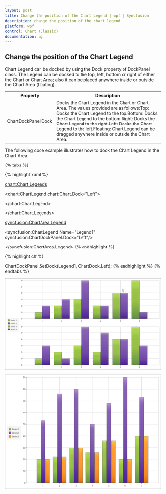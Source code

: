 ```yaml
---
layout: post
title: Change the position of the Chart Legend | wpf | Syncfusion
description: change the position of the chart legend
platform: wpf
control: Chart (Classic)
documentation: ug
---
```


## Change the position of the Chart Legend

Chart Legend can be docked by using the Dock property of DockPanel class. The Legend can be docked to the top, left, bottom or right of either the Chart or Chart Area; also it can be placed anywhere inside or outside the Chart Area (floating).

<table>
<tr>
<th>
Property</th><th>
Description</th></tr>
<tr>
<td>
ChartDockPanel.Dock</td><td>
Docks the Chart Legend in the Chart or Chart Area. The values provided are as follows:Top: Docks the Chart Legend to the top.Bottom: Docks the Chart Legend to the bottom.Right: Docks the Chart Legend to the right.Left: Docks the Chart Legend to the left.Floating: Chart Legend can be dragged anywhere inside or outside the Chart Area.</td></tr>
</table>
The following code example illustrates how to dock the Chart Legend in the Chart Area.

{% tabs %}

{% highlight xaml %}

<chart:Chart.Legends>

<chart:ChartLegend chart:Chart.Dock="Left">

</chart:ChartLegend>

</chart:Chart.Legends>



<syncfusion:ChartArea.Legend>

<syncfusion:ChartLegend Name="Legend1" syncfusion:ChartDockPanel.Dock="Left"/>

</syncfusion:ChartArea.Legend>
{% endhighlight  %}

{% highlight c# %}

ChartDockPanel.SetDock(Legend1, ChartDock.Left);
{% endhighlight  %}
{% endtabs %}

![](Change-the-position-of-the-Chart-Legend_images/Change-the-position-of-the-Chart-Legend_img1.png)

![](Change-the-position-of-the-Chart-Legend_images/Change-the-position-of-the-Chart-Legend_img2.png)





